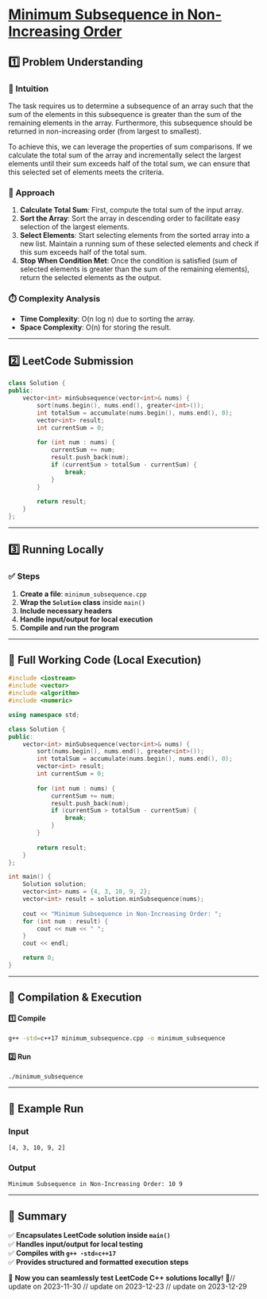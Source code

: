 # **[Minimum Subsequence in Non-Increasing Order](https://leetcode.com/problems/minimum-subsequence-in-non-increasing-order/description/)**  

## **1️⃣ Problem Understanding**  
### **📌 Intuition**  
The task requires us to determine a subsequence of an array such that the sum of the elements in this subsequence is greater than the sum of the remaining elements in the array. Furthermore, this subsequence should be returned in non-increasing order (from largest to smallest). 

To achieve this, we can leverage the properties of sum comparisons. If we calculate the total sum of the array and incrementally select the largest elements until their sum exceeds half of the total sum, we can ensure that this selected set of elements meets the criteria.

### **🚀 Approach**  
1. **Calculate Total Sum**: First, compute the total sum of the input array.
2. **Sort the Array**: Sort the array in descending order to facilitate easy selection of the largest elements.
3. **Select Elements**: Start selecting elements from the sorted array into a new list. Maintain a running sum of these selected elements and check if this sum exceeds half of the total sum.
4. **Stop When Condition Met**: Once the condition is satisfied (sum of selected elements is greater than the sum of the remaining elements), return the selected elements as the output.

### **⏱️ Complexity Analysis**  
- **Time Complexity**: O(n log n) due to sorting the array.  
- **Space Complexity**: O(n) for storing the result.  

---  

## **2️⃣ LeetCode Submission**  
```cpp
class Solution {
public:
    vector<int> minSubsequence(vector<int>& nums) {
        sort(nums.begin(), nums.end(), greater<int>());
        int totalSum = accumulate(nums.begin(), nums.end(), 0);
        vector<int> result;
        int currentSum = 0;
        
        for (int num : nums) {
            currentSum += num;
            result.push_back(num);
            if (currentSum > totalSum - currentSum) {
                break;
            }
        }
        
        return result;
    }
};
```  

---  

## **3️⃣ Running Locally**  
### **✅ Steps**  
1. **Create a file**: `minimum_subsequence.cpp`  
2. **Wrap the `Solution` class** inside `main()`  
3. **Include necessary headers**  
4. **Handle input/output for local execution**  
5. **Compile and run the program**  

---  

## **📝 Full Working Code (Local Execution)**  
```cpp
#include <iostream>
#include <vector>
#include <algorithm>
#include <numeric>

using namespace std;

class Solution {
public:
    vector<int> minSubsequence(vector<int>& nums) {
        sort(nums.begin(), nums.end(), greater<int>());
        int totalSum = accumulate(nums.begin(), nums.end(), 0);
        vector<int> result;
        int currentSum = 0;
        
        for (int num : nums) {
            currentSum += num;
            result.push_back(num);
            if (currentSum > totalSum - currentSum) {
                break;
            }
        }
        
        return result;
    }
};

int main() {
    Solution solution;
    vector<int> nums = {4, 3, 10, 9, 2};
    vector<int> result = solution.minSubsequence(nums);
    
    cout << "Minimum Subsequence in Non-Increasing Order: ";
    for (int num : result) {
        cout << num << " ";
    }
    cout << endl;

    return 0;
}
```  

---  

## **🔧 Compilation & Execution**  
#### **1️⃣ Compile**  
```bash
g++ -std=c++17 minimum_subsequence.cpp -o minimum_subsequence
```  

#### **2️⃣ Run**  
```bash
./minimum_subsequence
```  

---  

## **🎯 Example Run**  
### **Input**  
```
[4, 3, 10, 9, 2]
```  
### **Output**  
```
Minimum Subsequence in Non-Increasing Order: 10 9 
```  

---  

## **📌 Summary**  
✅ **Encapsulates LeetCode solution inside `main()`**  
✅ **Handles input/output for local testing**  
✅ **Compiles with `g++ -std=c++17`**  
✅ **Provides structured and formatted execution steps**  

🚀 **Now you can seamlessly test LeetCode C++ solutions locally!** 🚀// update on 2023-11-30
// update on 2023-12-23
// update on 2023-12-29
